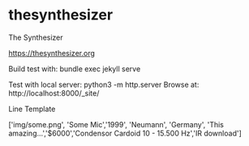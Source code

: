 # thesynthesizer
The Synthesizer 

https://thesynthesizer.org

Build test with:
bundle exec jekyll serve

Test with local server: python3 -m http.server Browse at: http://localhost:8000/_site/

Line Template

['img/some.png', 'Some Mic','1999', 'Neumann', 'Germany', 'This amazing...','$6000','Condensor Cardoid
10 - 15.500 Hz','IR download']
